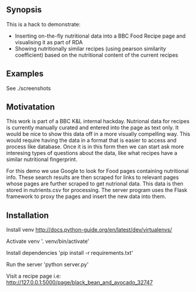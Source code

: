## Synopsis
This is a hack to demonstrate:
* Inserting on-the-fly nutritional data into a BBC Food Recipe page and visualising it as part of RDA
* Showing nutritionally similar recipes (using pearson similarity coefficient) based on the nutritional content of the current recipes

## Examples

See ./screenshots

## Motivatation
This work is part of a BBC K&L internal hackday. Nutrional data for recipes is currently manually curated and entered into the page as text only. It would be nice to show this data off in a more visually compelling way. This would require having the data in a format that is easier to access and process like database. Once it is in this form then we can start ask more interesing types of questions about the data, like what recipes have a similar nutritional fingerprint. 

For this demo we use Google to look for Food pages containing nutritional info. These search results are then scraped for links to relevant pages whose pages are further scraped to get nutrional data. This data is then stored in nutrients.csv for processing. The server program uses the Flask framework to proxy the pages and insert the new data into them.

## Installation

Install venv 
http://docs.python-guide.org/en/latest/dev/virtualenvs/

Activate venv
'. venv/bin/activate'

Install dependencies
'pip install -r requirements.txt'

Run the server
'python server.py'

Visit a recipe page i.e:
http://127.0.0.1:5000/page/black_bean_and_avocado_32747

